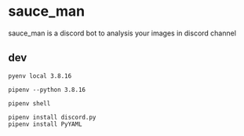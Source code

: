 # sauce_man
sauce_man is a discord bot to analysis your images in discord channel

## dev

```shell
pyenv local 3.8.16

pipenv --python 3.8.16

pipenv shell

pipenv install discord.py
pipenv install PyYAML
```